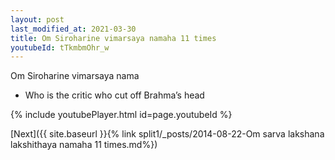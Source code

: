 ```yaml
---
layout: post
last_modified_at: 2021-03-30
title: Om Siroharine vimarsaya namaha 11 times
youtubeId: tTkmbmOhr_w
---
```

 
 
Om Siroharine vimarsaya nama 
 
 -  Who is the critic who cut off Brahma’s head 
 
  
 
  
 
 
 
 
 
 


{% include youtubePlayer.html id=page.youtubeId %}
 
[Next]({{ site.baseurl }}{% link  split1/_posts/2014-08-22-Om sarva lakshana lakshithaya namaha 11 times.md%})
 
